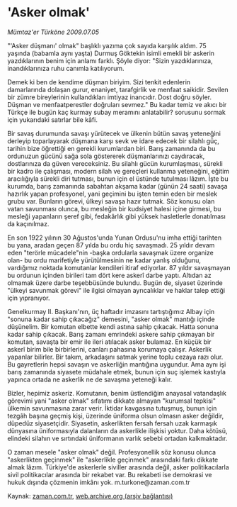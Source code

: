# 'Asker olmak'

*Mümtaz'er Türköne 2009.07.05*

<tr><td class="metin" colspan="2" style="padding-top: 20px; padding-left: 5px; padding-right: 10px;">"'Asker düşmanı' olmak" başlıklı yazıma çok sayıda karşılık aldım. 75 yaşında (babamla aynı yaşta) Durmuş Göktekin isimli emekli bir askerin yazdıklarının benim için anlamı farklı. Şöyle diyor: "Sizin yazdıklarınıza, inandıklarınıza ruhu canımla katılıyorum.</td></tr><tr><td class="metin" colspan="2" style="padding-top: 20px; padding-left: 5px; padding-right: 10px;"><p>Demek ki ben de kendime düşman biriyim. Sizi tenkit edenlerin damarlarında dolaşan gurur, enaniyet, tarafgirlik ve menfaat saikidir. Sevilen bir zümre bireylerinin kullandıkları imtiyaz inancıdır. Dost doğru söyler. Düşman ve menfaatperestler doğruları sevmez." Bu kadar temiz ve akıcı bir Türkçe ile bugün kaç kurmay subay meramını anlatabilir? sorusunu sormak için yukarıdaki satırlar bile kâfi.
<p>Bir savaş durumunda savaşı yürütecek ve ülkenin bütün savaş yeteneğini derleyip toparlayarak düşmana karşı sevk ve idare edecek bir silahlı güç, tarihin bize öğrettiği en gerekli kurumlardan biri. Barış zamanında da bu ordunuzun gücünü sağa sola göstererek düşmanlarınızı caydıracak, dostlarınıza da güven vereceksiniz. Bu silahlı gücün kurumlaşması, sürekli bir kadro ile çalışması, modern silah ve gereçleri kullanma yeteneğini, eğitim aracılığıyla sürekli diri tutması, bunun için el üstünde tutulması lâzım. İşte bu kurumda, barış zamanında sabahtan akşama kadar (günün 24 saati) savaşa hazırlık yapan profesyonel, yani geçimini bu işten temin eden bir meslek grubu var. Bunların görevi, ülkeyi savaşa hazır tutmak. Söz konusu olan vatan savunması olunca, bu mesleğin bir kudsiyet halesi içine girmesi, bu mesleği yapanların şeref gibi, fedakârlık gibi yüksek hasletlerle donatılması da kaçınılmaz.
<p>En son 1922 yılının 30 Ağustos'unda Yunan Ordusu'nu imha ettiği tarihten bu yana, aradan geçen 87 yılda bu ordu hiç savaşmadı. 25 yıldır devam eden "terörle mücadele"nin -başka ordularla savaşmak üzere organize olan- bu ordu marifetiyle yürütülmesinin ne kadar yanlış olduğunu, vardığımız noktada komutanlar kendileri itiraf ediyorlar. 87 yıldır savaşmayan bu ordunun içinden birileri tam dört kere askerî darbe yaptı. Altıdan az olmamak üzere darbe teşebbüsünde bulundu. Bugün de, siyaset üzerinde "ülkeyi savunmak görevi" ile ilgisi olmayan ayrıcalıklar ve haklar talep ettiği için yıpranıyor.
<p>Genelkurmay II. Başkanı'nın, üç haftadır imzasını tartıştığımız Albay için "sonuna kadar sahip çıkacağız" demesini, "asker olmak" mantığı içinde düşünelim. Bir komutan elbette kendi astına sahip çıkacak. Hatta sonuna kadar sahip çıkacak. Barış zamanı emrindeki askere sahip çıkmayan bir komutan, savaşta bir emir ile ileri atılacak asker bulamaz. En küçük bir askerî birim bile birbirlerini, canları pahasına korumaya çalışır. Askerlik yapanlar bilirler. Bir takım, arkadaşını satmak yerine toplu cezaya razı olur. Bu gayretlerin hepsi savaşın ve askerliğin mantığına uygundur. Ama aynı işi barış zamanında siyasete müdahale etmek, bunun için suç işlemek kastıyla yapınca ortada ne askerlik ne de savaşma yeteneği kalır.
<p>Bizler, hepimiz askeriz. Komutanın, benim üstlendiğim anayasal vatandaşlık görevimi yani "asker olmak" sıfatımı dikkate almayan "kurumsal tepkisi" ülkemin savunmasına zarar verir. İktidar kavgasına tutuşmuş, bunun için tezgâh başına geçmiş kişi, üzerinde üniforma olsun olmasın asker değildir, düpedüz siyasetçidir. Siyasetin, askerlikten fersah fersah uzak karmaşık dünyasına üniformasıyla dalanların da askerlikle ilişkisi yoktur. Daha kötüsü, elindeki silahın ve sırtındaki üniformanın varlık sebebi ortadan kalkmaktadır.
<p>O zaman mesele "asker olmak" değil. Profesyonellik söz konusu olunca "askerlikten geçinmek" ile "askerlikle geçinmek" arasındaki farkı dikkate almak lâzım. Türkiye'de askerlerle siviller arasında değil, asker politikacılarla sivil politikacılar arasında bir rekabet var. Bu rekabeti ise demokrasi ve hukuk dışında çözmenin imkânı yok. m.turkone@zaman.com.tr<br/></p></p></p></p></p></p></td></tr>

Kaynak: [zaman.com.tr](http://zaman.com.tr/yazar.do?yazino=866168), [web.archive.org (arşiv bağlantısı)](http://web.archive.org/web/20090708075941/http://www.zaman.com.tr:80/yazar.do?yazino=866168)
